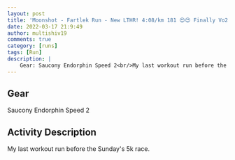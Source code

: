 ```yaml
---
layout: post
title: 'Moonshot - Fartlek Run - New LTHR! 4:08/km 181 😍😍 Finally Vo2 max at 60!!'
date: 2022-03-17 21:9:49
author: multishiv19
comments: true
category: [runs]
tags: [Run]
description: |
    Gear: Saucony Endorphin Speed 2<br/>My last workout run before the Sunday's 5k race. 
---
```


## Gear
Saucony Endorphin Speed 2

## Activity Description
My last workout run before the Sunday's 5k race. 


<div width='100%' class='strava-embed-placeholder' data-embed-type='activity' data-embed-id='6836961868'></div>
<script src='https://strava-embeds.com/embed.js'></script>
